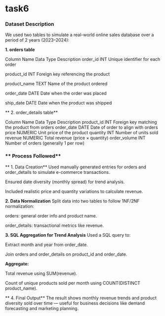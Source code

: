 # task6
### Dataset Description
We used two tables to simulate a real-world online sales database over a period of 2 years (2023–2024):

**1. orders table**

Column Name         	Data Type           	Description
order_id	             INT	          Unique identifier for each order

product_id            	INT           	Foreign key referencing the product

product_name	            TEXT	           Name of the product ordered

order_date	                DATE            	Date when the order was placed

ship_date	                    DATE            	Date when the product was shipped

** 2. order_details table** 

Column Name	                   Data Type                 	Description
product_id	                INT	                   Foreign key matching the product from orders
order_date	               DATE                      	Date of order to align with orders
price                       NUMERIC	                   Unit price of the product
quantity                   	INT	                         Number of units sold
revenue	                   NUMERIC                     	Total revenue (price × quantity)
order_volume	             INT	                    Number of orders (generally 1 per row)


### ** Process Followed**
** 1. Data Creation**
Used manually generated entries for orders and order_details to simulate e-commerce transactions.

Ensured date diversity (monthly spread) for trend analysis.

Included realistic price and quantity variations to calculate revenue.

**2. Data Normalization**
Split data into two tables to follow 1NF/2NF normalization:

orders: general order info and product name.

order_details: transactional metrics like revenue.

**3. SQL Aggregation for Trend Analysis**
Used a SQL query to:

Extract month and year from order_date.

Join orders and order_details on product_id and order_date.

**Aggregate:**

Total revenue using SUM(revenue).

Count of unique products sold per month using COUNT(DISTINCT product_name).

** 4. Final Output**
The result shows monthly revenue trends and product diversity sold over time — useful for business decisions like demand forecasting and marketing planning.
